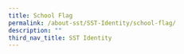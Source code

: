 ```yaml
---
title: School Flag
permalink: /about-sst/SST-Identity/school-flag/
description: ""
third_nav_title: SST Identity
---
```

